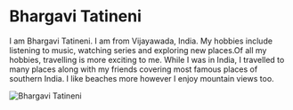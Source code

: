 # Bhargavi Tatineni

I am Bhargavi Tatineni. I am from Vijayawada, India.
My hobbies include listening to music, watching series and exploring new places.Of all my hobbies, travelling is more exciting to me.
While I was in India, I travelled to many places along with my friends covering most famous places of southern India. I like beaches more however I enjoy mountain views too.

![Bhargavi Tatineni](//BhargaviTatineni.JPG)